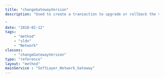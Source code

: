 ```yaml
---
title: "changeGatewayVersion"
description: "Used to create a transaction to upgrade or rollback the vSRX version for Juniper gateway. 

"
date: "2018-02-12"
tags:
    - "method"
    - "sldn"
    - "Network"
classes:
    - "changeGatewayVersion"
type: "reference"
layout: "method"
mainService : "SoftLayer_Network_Gateway"
---
```

